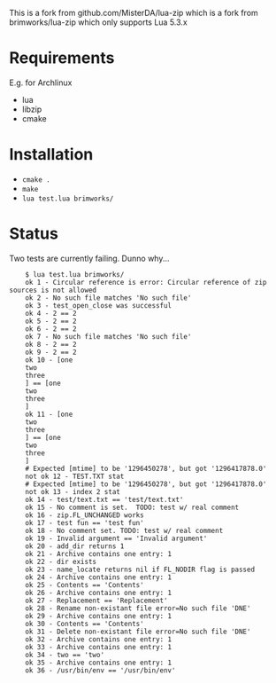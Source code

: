 
This is a fork from github.com/MisterDA/lua-zip which is a fork from brimworks/lua-zip which only supports Lua 5.3.x

# Requirements

E.g. for Archlinux

  * lua
  * libzip
  * cmake
  
# Installation

  * `cmake .`
  * `make`
  * `lua test.lua brimworks/`
  
  
# Status

Two tests are currently failing. Dunno why...

		$ lua test.lua brimworks/
		ok 1 - Circular reference is error: Circular reference of zip sources is not allowed
		ok 2 - No such file matches 'No such file'
		ok 3 - test_open_close was successful
		ok 4 - 2 == 2
		ok 5 - 2 == 2
		ok 6 - 2 == 2
		ok 7 - No such file matches 'No such file'
		ok 8 - 2 == 2
		ok 9 - 2 == 2
		ok 10 - [one
		two
		three
		] == [one
		two
		three
		]
		ok 11 - [one
		two
		three
		] == [one
		two
		three
		]
		# Expected [mtime] to be '1296450278', but got '1296417878.0'
		not ok 12 - TEST.TXT stat
		# Expected [mtime] to be '1296450278', but got '1296417878.0'
		not ok 13 - index 2 stat
		ok 14 - test/text.txt == 'test/text.txt'
		ok 15 - No comment is set.  TODO: test w/ real comment
		ok 16 - zip.FL_UNCHANGED works
		ok 17 - test fun == 'test fun'
		ok 18 - No comment set. TODO: test w/ real comment
		ok 19 - Invalid argument == 'Invalid argument'
		ok 20 - add_dir returns 1
		ok 21 - Archive contains one entry: 1
		ok 22 - dir exists
		ok 23 - name_locate returns nil if FL_NODIR flag is passed
		ok 24 - Archive contains one entry: 1
		ok 25 - Contents == 'Contents'
		ok 26 - Archive contains one entry: 1
		ok 27 - Replacement == 'Replacement'
		ok 28 - Rename non-existant file error=No such file 'DNE'
		ok 29 - Archive contains one entry: 1
		ok 30 - Contents == 'Contents'
		ok 31 - Delete non-existant file error=No such file 'DNE'
		ok 32 - Archive contains one entry: 1
		ok 33 - Archive contains one entry: 1
		ok 34 - two == 'two'
		ok 35 - Archive contains one entry: 1
		ok 36 - /usr/bin/env == '/usr/bin/env'
